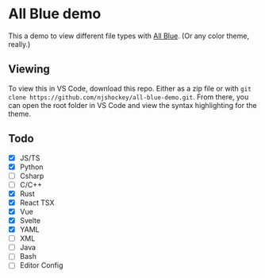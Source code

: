 # All Blue demo

This a demo to view different file types with [All Blue](https://github.com/njshockey/all-blue-theme). (Or any color theme, really.)

## Viewing

To view this in VS Code, download this repo. Either as a zip file or with `git clone https://github.com/njshockey/all-blue-demo.git`. From there, you can open the root folder in VS Code and view the syntax highlighting for the theme.

## Todo

-   [x] JS/TS
-   [x] Python
-   [ ] Csharp
-   [ ] C/C++
-   [x] Rust
-   [x] React TSX
-   [x] Vue
-   [x] Svelte
-   [x] YAML
-   [ ] XML
-   [ ] Java
-   [ ] Bash
-   [ ] Editor Config
